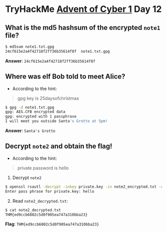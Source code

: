 # TryHackMe [Advent of Cyber 1](https://tryhackme.com/room/25daysofchristmas) Day 12
## What is the md5 hashsum of the encrypted `note1` file?
```bash
$ md5sum note1.txt.gpg
24cf615e2a4f42718f2ff36b35614f8f  note1.txt.gpg
```
**Answer**: `24cf615e2a4f42718f2ff36b35614f8f`
## Where was elf Bob told to meet Alice?
* According to the hint:
> gpg key is 25daysofchristmas

```bash
$ gpg -d note1.txt.gpg 
gpg: AES.CFB encrypted data
gpg: encrypted with 1 passphrase
I will meet you outside Santa's Grotto at 5pm!
```

**Answer**: `Santa's Grotto`
## Decrypt `note2` and obtain the flag!
* According to the hint:
> private password is hello

1. Decrypt `note2`
```bash
$ openssl rsautl -decrypt -inkey private.key -in note2_encrypted.txt -out note2_decrypted.txt
Enter pass phrase for private.key: hello
```
2. Read `note2_decrypted.txt`:
```bash
$ cat note2_decrypted.txt 
THM{ed9ccb6802c5d0f905ea747a310bba23}
```

**Flag**: `THM{ed9ccb6802c5d0f905ea747a310bba23}`